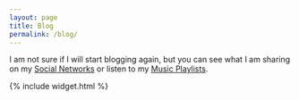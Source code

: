 ```yaml
---
layout: page
title: Blog
permalink: /blog/
---
```


I am not sure if I will start blogging again, but you can see what I am sharing on my <a href="{{ site.baseurl }}/dna">Social Networks</a> or listen to my <a href="{{ site.baseurl }}/music">Music Playlists</a>.

{% include widget.html %}